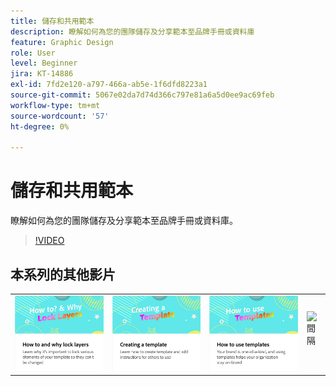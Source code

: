 ```yaml
---
title: 儲存和共用範本
description: 瞭解如何為您的團隊儲存及分享範本至品牌手冊或資料庫
feature: Graphic Design
role: User
level: Beginner
jira: KT-14886
exl-id: 7fd2e120-a797-466a-ab5e-1f6dfd8223a1
source-git-commit: 5067e02da7d74d366c797e81a6a5d0ee9ac69feb
workflow-type: tm+mt
source-wordcount: '57'
ht-degree: 0%

---
```


# 儲存和共用範本

瞭解如何為您的團隊儲存及分享範本至品牌手冊或資料庫。

>[!VIDEO](https://video.tv.adobe.com/v/3427098?quality=12&learn=on&hidetitle=true)

## 本系列的其他影片

<table style="table-layout:fixed">
<tr>
    <td>
            <a href="lock-layers.md">
                <img alt="如何和為何鎖定圖層" src="assets/lock-layers.png" />
            </a>
    </td>
    <td>
         <a href="create-templates.md">
            <img alt="建立範本" src="assets/create-template.png" />
         </a>
    </td>
    <td>
            <a href="use-templates.md">
                <img alt="如何使用範本" src="assets/use-templates.png" />
            </a>
    </td>
    <td>
      <img alt="間隔" src="../assets/Whitespacer.png" />
      <div>
      <br>
    </td>
</tr>
</table>
